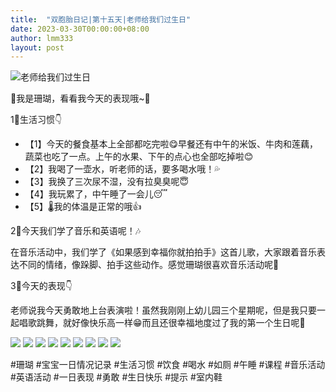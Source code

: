 ```yaml
---
title:  "双胞胎日记|第十五天|老师给我们过生日"
date: 2023-03-30T00:00:00+08:00
author: lmm333
layout: post
---
```

![老师给我们过生日](../images/D15珊瑚/2023-03-06_22-18-40_IMG_7893.HEIC.JPG.jpg)

👶我是珊瑚，看看我今天的表现哦~🌻

1⃣️生活习惯👇
- 【1】今天的餐食基本上全部都吃完啦😋早餐还有中午的米饭、牛肉和莲藕，蔬菜也吃了一点。上午的水果、下午的点心也全部吃掉啦😊
- 【2】我喝了一壶水，听老师的话，要多喝水哦！💦
- 【3】我换了三次尿不湿，没有拉臭臭呢😇
- 【4】我玩累了，中午睡了一会儿😴
- 【5】🌡️我的体温是正常的哦👍

2⃣️今天我们学了音乐和英语呢！🎶

在音乐活动中，我们学了《如果感到幸福你就拍拍手》这首儿歌，大家跟着音乐表达不同的情绪，像跺脚、拍手这些动作。感觉珊瑚很喜欢音乐活动呢🎵

3⃣️今天的表现👇

老师说我今天勇敢地上台表演啦！虽然我刚刚上幼儿园三个星期呢，但是我只要一起唱歌跳舞，就好像快乐高一样😁而且还很幸福地度过了我的第一个生日呢🎂

![](../images/D15珊瑚/2023-02-24_09-02-29_IMG_0285.jpg)
![](../images/D15珊瑚/2023-02-24_09-16-49_IMG_0290.jpg)
![](../images/D15珊瑚/2023-02-24_10-34-04_IMG_0301.jpg)
![](../images/D15珊瑚/2023-02-24_14-30-50_IMG_0344.jpg)
![](../images/D15珊瑚/2023-02-24_14-37-25_IMG_0347.jpg)
![](../images/D15珊瑚/2023-02-24_14-41-55_IMG_0348.jpg)
![](../images/D15珊瑚/2023-02-24_14-43-57_IMG_0351.jpg)
![](../images/D15珊瑚/2023-03-06_22-18-40_IMG_7896.HEIC.JPG.jpg)
![](../images/D15珊瑚/2023-03-06_22-18-53_IMG_7885.HEIC.JPG.jpg)

#珊瑚 #宝宝一日情况记录 #生活习惯 #饮食 #喝水 #如厕 #午睡 #课程 #音乐活动 #英语活动 #一日表现 #勇敢 #生日快乐 #提示 #室内鞋